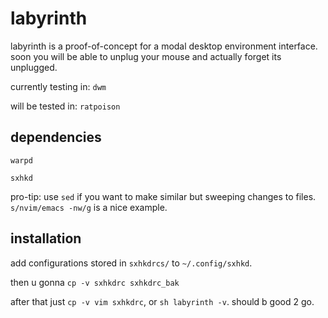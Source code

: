 # labyrinth
labyrinth is a proof-of-concept for a modal desktop environment interface. soon you will be able to unplug your mouse and actually forget its unplugged.   

currently testing in: `dwm`

will be tested in: `ratpoison`

## dependencies

`warpd`

`sxhkd` 

pro-tip: use `sed` if you want to make similar but sweeping changes to files. `s/nvim/emacs -nw/g` is a nice example. 

## installation

add configurations stored in `sxhkdrcs/` to `~/.config/sxhkd`. 

then u gonna `cp -v sxhkdrc sxhkdrc_bak`

after that just `cp -v vim sxhkdrc`, or `sh labyrinth -v`. should b good 2 go.